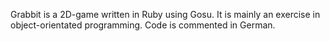 Grabbit is a 2D-game written in Ruby using Gosu. It is mainly an exercise in object-orientated programming.
Code is commented in German.
